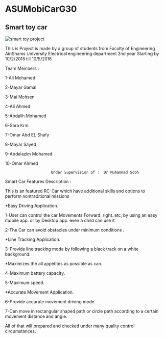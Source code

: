 # ASUMobiCarG30
## Smart toy car

![smart toy project](https://image.ibb.co/eJqG37/string.png)

This is Project is made by a group of students from Faculty of Engineering AinShams University Electrical engineering department 2nd year Starting by 10/2/2018 till 10/5/2018.

Team Members :                    
                                                                                                                                                                               
1-Ali Mohamed

2-Mayar Gamal

3-Mai Mohsen

4-Ali Ahmed

5-Abdallh Mohamed

6-Sara Krm

7-Omar Abd EL Shafy

8-Mayar Sayed

9-Abdelazim Mohamed

10-Omar Ahmed

                         Under Supervision of :  Dr Muhammad Sobh


Smart Car Features Description :

This is an featured RC-Car which have additional skills and options to perform nontraditional missions 


*Easy Driving Application.

  1-User can control the car Movements Forward ,right..etc, by using an easy mobile app. or by Desktop app. even a 
     child can use it. 
     
  2-The Car can avoid obstacles under minimum conditions . 
  

*Line Tracking Application.

   3-Provide line tracking mode by following a black track on a white background.
   

*Maximizes the all appetites as possible as can.

  4-Maximum battery capacity.
  
  5-Maximum speed.


*Accurate Movement Application. 

  6-Provide accurate movement driving mode.
  
  7-Can move in rectangular shaped path or circle path according to a certain movement distance and angle.
  

All of that will prepared and checked under many quality control circumstances.                                                                                      
                                               





	

